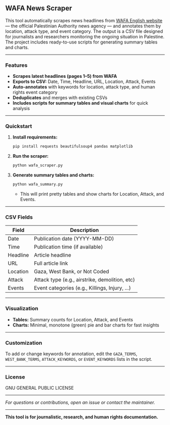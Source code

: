 ## WAFA News Scraper

This tool automatically scrapes news headlines from [WAFA English website](https://english.wafa.ps) — the official Palestinian Authority news agency — and annotates them by location, attack type, and event category. The output is a CSV file designed for journalists and researchers monitoring the ongoing situation in Palestine. The project includes ready-to-use scripts for generating summary tables and charts.

---

### Features

- **Scrapes latest headlines (pages 1–5) from WAFA**
- **Exports to CSV:** Date, Time, Headline, URL, Location, Attack, Events
- **Auto-annotates** with keywords for location, attack type, and human rights event category
- **Deduplicates** and merges with existing CSVs
- **Includes scripts for summary tables and visual charts** for quick analysis

---

### Quickstart

1. **Install requirements:**
   ```bash
   pip install requests beautifulsoup4 pandas matplotlib
   ```

2. **Run the scraper:**
   ```bash
   python wafa_scraper.py
   ```

3. **Generate summary tables and charts:**
   ```bash
   python wafa_summary.py
   ```

   - This will print pretty tables and show charts for Location, Attack, and Events.

---

### CSV Fields

| Field    | Description                                    |
|----------|------------------------------------------------|
| Date     | Publication date (YYYY-MM-DD)                  |
| Time     | Publication time (if available)                |
| Headline | Article headline                               |
| URL      | Full article link                              |
| Location | Gaza, West Bank, or Not Coded                  |
| Attack   | Attack type (e.g., airstrike, demolition, etc) |
| Events   | Event categories (e.g., Killings, Injury, ...) |

---

### Visualization

- **Tables:** Summary counts for Location, Attack, and Events
- **Charts:** Minimal, monotone (green) pie and bar charts for fast insights

---

### Customization

To add or change keywords for annotation, edit the `GAZA_TERMS`, `WEST_BANK_TERMS`, `ATTACK_KEYWORDS`, or `EVENT_KEYWORDS` lists in the script.

---

### License

GNU GENERAL PUBLIC LICENSE

---

*For questions or contributions, open an issue or contact the maintainer.*

---

**This tool is for journalistic, research, and human rights documentation.**

